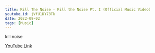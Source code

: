```yaml
---
title: Kill The Noise - Kill the Noise Pt. I (Official Music Video)
youtube_id: jVfU1DY73Tk
date: 2022-09-02
tags: [Music]
---
```

kill noise

[YouTube Link](https://www.youtube.com/watch?v=jVfU1DY73Tk)
